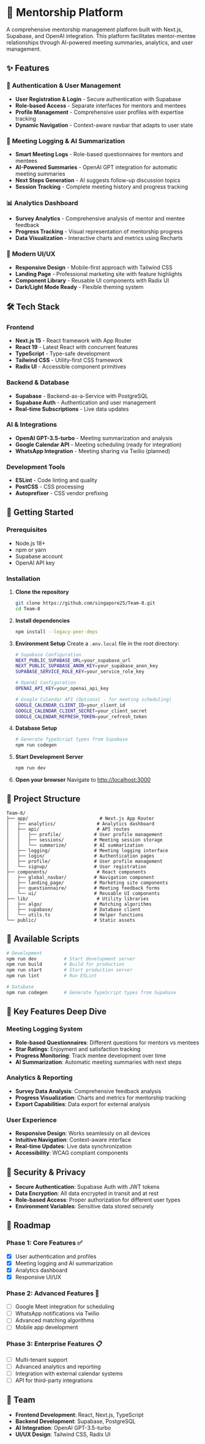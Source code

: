 # 🎯 Mentorship Platform

A comprehensive mentorship management platform built with Next.js, Supabase, and OpenAI integration. This platform facilitates mentor-mentee relationships through AI-powered meeting summaries, analytics, and user management.

## ✨ Features

### 🔐 **Authentication & User Management**
- **User Registration & Login** - Secure authentication with Supabase
- **Role-based Access** - Separate interfaces for mentors and mentees
- **Profile Management** - Comprehensive user profiles with expertise tracking
- **Dynamic Navigation** - Context-aware navbar that adapts to user state

### 📝 **Meeting Logging & AI Summarization**
- **Smart Meeting Logs** - Role-based questionnaires for mentors and mentees
- **AI-Powered Summaries** - OpenAI GPT integration for automatic meeting summaries
- **Next Steps Generation** - AI suggests follow-up discussion topics
- **Session Tracking** - Complete meeting history and progress tracking

### 📊 **Analytics Dashboard**
- **Survey Analytics** - Comprehensive analysis of mentor and mentee feedback
- **Progress Tracking** - Visual representation of mentorship progress
- **Data Visualization** - Interactive charts and metrics using Recharts

### 🎨 **Modern UI/UX**
- **Responsive Design** - Mobile-first approach with Tailwind CSS
- **Landing Page** - Professional marketing site with feature highlights
- **Component Library** - Reusable UI components with Radix UI
- **Dark/Light Mode Ready** - Flexible theming system

## 🛠️ **Tech Stack**

### **Frontend**
- **Next.js 15** - React framework with App Router
- **React 19** - Latest React with concurrent features
- **TypeScript** - Type-safe development
- **Tailwind CSS** - Utility-first CSS framework
- **Radix UI** - Accessible component primitives

### **Backend & Database**
- **Supabase** - Backend-as-a-Service with PostgreSQL
- **Supabase Auth** - Authentication and user management
- **Real-time Subscriptions** - Live data updates

### **AI & Integrations**
- **OpenAI GPT-3.5-turbo** - Meeting summarization and analysis
- **Google Calendar API** - Meeting scheduling (ready for integration)
- **WhatsApp Integration** - Meeting sharing via Twilio (planned)

### **Development Tools**
- **ESLint** - Code linting and quality
- **PostCSS** - CSS processing
- **Autoprefixer** - CSS vendor prefixing

## 🚀 **Getting Started**

### **Prerequisites**
- Node.js 18+ 
- npm or yarn
- Supabase account
- OpenAI API key

### **Installation**

1. **Clone the repository**
   ```bash
   git clone https://github.com/singapore25/Team-8.git
   cd Team-8
   ```

2. **Install dependencies**
   ```bash
   npm install --legacy-peer-deps
   ```

3. **Environment Setup**
   Create a `.env.local` file in the root directory:
   ```bash
   # Supabase Configuration
   NEXT_PUBLIC_SUPABASE_URL=your_supabase_url
   NEXT_PUBLIC_SUPABASE_ANON_KEY=your_supabase_anon_key
   SUPABASE_SERVICE_ROLE_KEY=your_service_role_key

   # OpenAI Configuration
   OPENAI_API_KEY=your_openai_api_key

   # Google Calendar API (Optional - for meeting scheduling)
   GOOGLE_CALENDAR_CLIENT_ID=your_client_id
   GOOGLE_CALENDAR_CLIENT_SECRET=your_client_secret
   GOOGLE_CALENDAR_REFRESH_TOKEN=your_refresh_token
   ```

4. **Database Setup**
   ```bash
   # Generate TypeScript types from Supabase
   npm run codegen
   ```

5. **Start Development Server**
   ```bash
   npm run dev
   ```

6. **Open your browser**
   Navigate to [http://localhost:3000](http://localhost:3000)

## 📁 **Project Structure**

```
Team-8/
├── app/                          # Next.js App Router
│   ├── analytics/               # Analytics dashboard
│   ├── api/                     # API routes
│   │   ├── profile/            # User profile management
│   │   ├── sessions/           # Meeting session storage
│   │   └── summarize/          # AI summarization
│   ├── logging/                # Meeting logging interface
│   ├── login/                  # Authentication pages
│   ├── profile/                # User profile management
│   └── signup/                 # User registration
├── components/                  # React components
│   ├── global_navbar/          # Navigation component
│   ├── landing_page/           # Marketing site components
│   ├── questionnaire/          # Meeting feedback forms
│   └── ui/                     # Reusable UI components
├── lib/                         # Utility libraries
│   ├── algo/                   # Matching algorithms
│   ├── supabase/               # Database client
│   └── utils.ts                # Helper functions
└── public/                     # Static assets
```

## 🔧 **Available Scripts**

```bash
# Development
npm run dev          # Start development server
npm run build        # Build for production
npm run start        # Start production server
npm run lint         # Run ESLint

# Database
npm run codegen      # Generate TypeScript types from Supabase
```

## 🎯 **Key Features Deep Dive**

### **Meeting Logging System**
- **Role-based Questionnaires**: Different questions for mentors vs mentees
- **Star Ratings**: Enjoyment and satisfaction tracking
- **Progress Monitoring**: Track mentee development over time
- **AI Summarization**: Automatic meeting summaries with next steps

### **Analytics & Reporting**
- **Survey Data Analysis**: Comprehensive feedback analysis
- **Progress Visualization**: Charts and metrics for mentorship tracking
- **Export Capabilities**: Data export for external analysis

### **User Experience**
- **Responsive Design**: Works seamlessly on all devices
- **Intuitive Navigation**: Context-aware interface
- **Real-time Updates**: Live data synchronization
- **Accessibility**: WCAG compliant components

## 🔐 **Security & Privacy**

- **Secure Authentication**: Supabase Auth with JWT tokens
- **Data Encryption**: All data encrypted in transit and at rest
- **Role-based Access**: Proper authorization for different user types
- **Environment Variables**: Sensitive data stored securely

## 🚧 **Roadmap**

### **Phase 1: Core Features** ✅
- [x] User authentication and profiles
- [x] Meeting logging and AI summarization
- [x] Analytics dashboard
- [x] Responsive UI/UX

### **Phase 2: Advanced Features** 🚧
- [ ] Google Meet integration for scheduling
- [ ] WhatsApp notifications via Twilio
- [ ] Advanced matching algorithms
- [ ] Mobile app development

### **Phase 3: Enterprise Features** 📋
- [ ] Multi-tenant support
- [ ] Advanced analytics and reporting
- [ ] Integration with external calendar systems
- [ ] API for third-party integrations

## 👥 **Team**

- **Frontend Development**: React, Next.js, TypeScript
- **Backend Development**: Supabase, PostgreSQL
- **AI Integration**: OpenAI GPT-3.5-turbo
- **UI/UX Design**: Tailwind CSS, Radix UI
